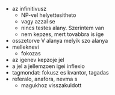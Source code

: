 * az infinitivusz
  * NP-vel helyettesitheto
  * vagy azzal se
  * nincs testes alany. Szerintem van
  * nem kepzes, mert tovabbra is ige
* osszetorve V alanya melyik szo alanya
* melleknevi
  * fokozas
* az igenev kepzoje jel
* a jel a jellemzoen igei inflexio
* tagmondat: fokusz es kvantor, tagadas
* referalo, anafora, nevma
s
  * magukhoz visszakuldott

